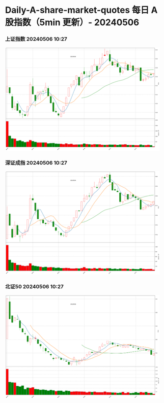 
# Daily-A-share-market-quotes 每日 A 股指数（5min 更新）- 20240506

### 上证指数 20240506 10:27
![](./fig/2024/5/20240506-sh000001.png)

### 深证成指 20240506 10:27
![](./fig/2024/5/20240506-sz399001.png)

### 北证50 20240506 10:27
![](./fig/2024/5/20240506-bj899050.png)
